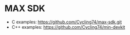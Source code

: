 # MAX SDK

* C examples: https://github.com/Cycling74/max-sdk.git
* C++ examples: https://github.com/Cycling74/min-devkit
